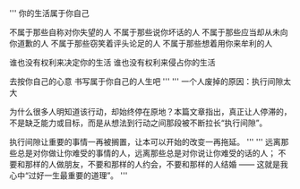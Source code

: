 '''
你的生活属于你自己

不属于那些自称对你失望的人
不属于那些说你坏话的人
不属于那些应当却从未向你道歉的人
不属于那些窃笑着评头论足的人
不属于那些想着用你来牟利的人

谁也没有权利来决定你的生活
谁也没有权利来侵占你的生活

去按你自己的心意
书写属于你自己的人生吧
'''
'''
一个人废掉的原因：执行间隙太大

为什么很多人明知道该行动，却始终停在原地？本篇文章指出，真正让人停滞的，不是缺乏能力或目标，而是从想法到行动之间那段被不断拉长“执行间隙”。

执行间隙让重要的事情一再被搁置，让本可以开始的改变一再拖延。
'''
'''
远离那些总是对你做让你难受的事情的人，远离那些总是对你说让你难受的话的人； 不要和那样的人做朋友，不要和那样的人约会，不要和那样的人结婚 —— 这就是我心中“过好一生最重要的道理”。
'''
